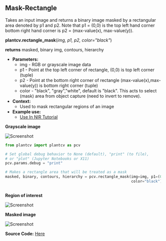 ## Mask-Rectangle

Takes an input image and returns a binary image masked by a rectangular area denoted by p1 and p2. 
Note that p1 = (0,0) is the top left hand corner bottom right hand corner is p2 = (max-value(x), max-value(y)).

**plantcv.rectangle_mask**(*img, p1, p2, color="black"*)

**returns** masked, binary img, contours, hierarchy 

- **Parameters:**
    - img - RGB or grayscale image data
    - p1 - Point at the top left corner of rectangle, (0,0) is top left corner (tuple)
    - p2 - Point at the bottom right corner of rectangle (max-value(x),max-value(y)) is bottom right corner (tuple)
    - color - "black", "gray","white", default is "black". This acts to select (mask) area from object capture (need to invert to remove).
- **Context:**
    - Used to mask rectangular regions of an image
- **Example use:**
    - [Use In NIR Tutorial](tutorials/nir_tutorial.md)
    
**Grayscale image**

![Screenshot](img/documentation_images/rectangle_mask/grayscale_image.jpg)

```python
from plantcv import plantcv as pcv

# Set global debug behavior to None (default), "print" (to file), 
# or "plot" (Jupyter Notebooks or X11)
pcv.params.debug = "print"

# Makes a rectangle area that will be treated as a mask
masked, binary, contours, hierarchy = pcv.rectangle_mask(img=img, p1=(0,0), p2=(75,252), 
                                                         color="black")
                                                         
```

**Region of interest**

![Screenshot](img/documentation_images/rectangle_mask/roi.jpg)

**Masked image**

![Screenshot](img/documentation_images/rectangle_mask/masked.jpg)

**Source Code:** [Here](https://github.com/danforthcenter/plantcv/blob/main/plantcv/plantcv/rectangle_mask.py)

